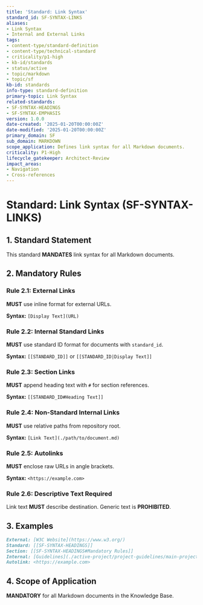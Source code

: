 ```yaml
---
title: 'Standard: Link Syntax'
standard_id: SF-SYNTAX-LINKS
aliases:
- Link Syntax
- Internal and External Links
tags:
- content-type/standard-definition
- content-type/technical-standard
- criticality/p1-high
- kb-id/standards
- status/active
- topic/markdown
- topic/sf
kb-id: standards
info-type: standard-definition
primary-topic: Link Syntax
related-standards:
- SF-SYNTAX-HEADINGS
- SF-SYNTAX-EMPHASIS
version: 1.0.0
date-created: '2025-01-20T00:00:00Z'
date-modified: '2025-01-20T00:00:00Z'
primary_domain: SF
sub_domain: MARKDOWN
scope_application: Defines link syntax for all Markdown documents.
criticality: P1-High
lifecycle_gatekeeper: Architect-Review
impact_areas:
- Navigation
- Cross-references
---
```

# Standard: Link Syntax (SF-SYNTAX-LINKS)

## 1. Standard Statement

This standard **MANDATES** link syntax for all Markdown documents.

## 2. Mandatory Rules

### Rule 2.1: External Links
**MUST** use inline format for external URLs.

**Syntax:** `[Display Text](URL)`

### Rule 2.2: Internal Standard Links
**MUST** use standard ID format for documents with `standard_id`.

**Syntax:** `[[STANDARD_ID]]` or `[[STANDARD_ID|Display Text]]`

### Rule 2.3: Section Links
**MUST** append heading text with `#` for section references.

**Syntax:** `[[STANDARD_ID#Heading Text]]`

### Rule 2.4: Non-Standard Internal Links
**MUST** use relative paths from repository root.

**Syntax:** `[Link Text](./path/to/document.md)`

### Rule 2.5: Autolinks
**MUST** enclose raw URLs in angle brackets.

**Syntax:** `<https://example.com>`

### Rule 2.6: Descriptive Text Required
Link text **MUST** describe destination. Generic text is **PROHIBITED**.

## 3. Examples

```markdown
External: [W3C Website](https://www.w3.org/)
Standard: [[SF-SYNTAX-HEADINGS]]
Section: [[SF-SYNTAX-HEADINGS#Mandatory Rules]]
Internal: [Guidelines](./active-project/project-guidelines/main-project-guidelines.md)
Autolink: <https://example.com>
```

## 4. Scope of Application

**MANDATORY** for all Markdown documents in the Knowledge Base. 
